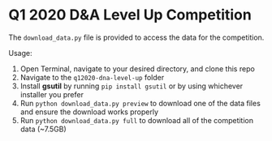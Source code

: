 # Q1 2020 D&A Level Up Competition

The ```download_data.py``` file is provided to access the data for the competition. 

Usage:
1. Open Terminal, navigate to your desired directory, and clone this repo
2. Navigate to the ```q12020-dna-level-up``` folder
3. Install **gsutil** by running ```pip install gsutil``` or by using whichever installer you prefer
4. Run ```python download_data.py preview``` to download one of the data files and ensure the download works properly
5. Run ```python download_data.py full``` to download all of the competition data (~7.5GB)

